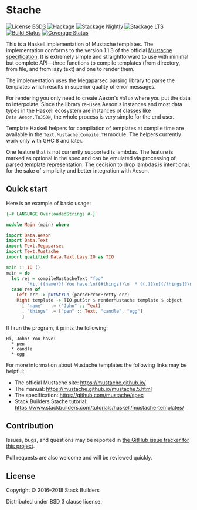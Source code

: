 # Stache

[![License BSD3](https://img.shields.io/badge/license-BSD3-brightgreen.svg)](http://opensource.org/licenses/BSD-3-Clause)
[![Hackage](https://img.shields.io/hackage/v/stache.svg?style=flat)](https://hackage.haskell.org/package/stache)
[![Stackage Nightly](http://stackage.org/package/stache/badge/nightly)](http://stackage.org/nightly/package/stache)
[![Stackage LTS](http://stackage.org/package/stache/badge/lts)](http://stackage.org/lts/package/stache)
[![Build Status](https://travis-ci.org/stackbuilders/stache.svg?branch=master)](https://travis-ci.org/stackbuilders/stache)
[![Coverage Status](https://coveralls.io/repos/github/stackbuilders/stache/badge.svg?branch=master)](https://coveralls.io/github/stackbuilders/stache?branch=master)

This is a Haskell implementation of Mustache templates. The implementation
conforms to the version 1.1.3 of the
official [Mustache specification](https://github.com/mustache/spec). It is
extremely simple and straightforward to use with minimal but complete
API—three functions to compile templates (from directory, from file, and
from lazy text) and one to render them.

The implementation uses the Megaparsec parsing library to parse the
templates which results in superior quality of error messages.

For rendering you only need to create Aeson's `Value` where you put the data
to interpolate. Since the library re-uses Aeson's instances and most data
types in the Haskell ecosystem are instances of classes like
`Data.Aeson.ToJSON`, the whole process is very simple for the end user.

Template Haskell helpers for compilation of templates at compile time are
available in the `Text.Mustache.Compile.TH` module. The helpers currently
work only with GHC 8 and later.

One feature that is not currently supported is lambdas. The feature is
marked as optional in the spec and can be emulated via processing of parsed
template representation. The decision to drop lambdas is intentional, for
the sake of simplicity and better integration with Aeson.

## Quick start

Here is an example of basic usage:

```haskell
{-# LANGUAGE OverloadedStrings #-}

module Main (main) where

import Data.Aeson
import Data.Text
import Text.Megaparsec
import Text.Mustache
import qualified Data.Text.Lazy.IO as TIO

main :: IO ()
main = do
  let res = compileMustacheText "foo"
        "Hi, {{name}}! You have:\n{{#things}}\n  * {{.}}\n{{/things}}\n"
  case res of
    Left err -> putStrLn (parseErrorPretty err)
    Right template -> TIO.putStr $ renderMustache template $ object
      [ "name"   .= ("John" :: Text)
      , "things" .= ["pen" :: Text, "candle", "egg"]
      ]
```

If I run the program, it prints the following:

```
Hi, John! You have:
  * pen
  * candle
  * egg
```

For more information about Mustache templates the following links may be
helpful:

* The official Mustache site: https://mustache.github.io/
* The manual: https://mustache.github.io/mustache.5.html
* The specification: https://github.com/mustache/spec
* Stack Builders Stache tutorial: https://www.stackbuilders.com/tutorials/haskell/mustache-templates/

## Contribution

Issues, bugs, and questions may be reported in [the GitHub issue tracker for
this project](https://github.com/stackbuilders/stache/issues).

Pull requests are also welcome and will be reviewed quickly.

## License

Copyright © 2016–2018 Stack Builders

Distributed under BSD 3 clause license.
